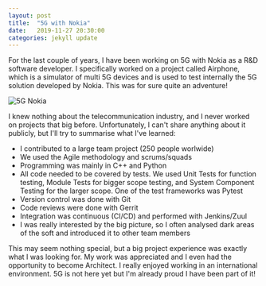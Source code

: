 ```yaml
---
layout: post
title:  "5G with Nokia"
date:   2019-11-27 20:30:00
categories: jekyll update
---
```


For the last couple of years, I have been working on 5G with Nokia as a R&D software developer. I specifically worked on a project called Airphone, which is a simulator of multi 5G devices and is used to test internally the 5G solution developed by Nokia. This was for sure quite an adventure!

![5G Nokia]({{site.baseurl}}/assets/nokia.jpg)

I knew nothing about the telecommunication industry, and I never worked on projects that big before. Unfortunately, I can't share anything about it publicly, but I'll try to summarise what I've learned:

- I contributed to a large team project (250 people worlwide)
- We used the Agile methodology and scrums/squads
- Programming was mainly in C++ and Python
- All code needed to be covered by tests. We used Unit Tests for function testing, Module Tests for bigger scope testing, and System Component Testing for the larger scope. One of the test frameworks was Pytest
- Version control was done with Git
- Code reviews were done with Gerrit
- Integration was continuous (CI/CD) and performed with Jenkins/Zuul
- I was really interested by the big picture, so I often analysed dark areas of the soft and introduced it to other team members

This may seem nothing special, but a big project experience was exactly what I was looking for. My work was appreciated and I even had the opportunity to become Architect. I really enjoyed working in an international environment. 5G is not here yet but I'm already proud I have been part of it!